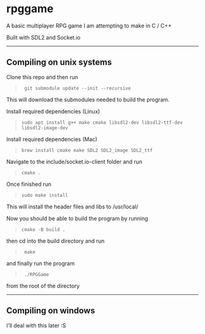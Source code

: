 # rpggame
A basic multiplayer RPG game I am attempting to make in C / C++

Built with SDL2 and Socket.io

---

## Compiling on unix systems
Clone this repo and then run
> ``` git submodule update --init --recursive```

This will download the submodules needed to build the program.

Install required dependencies (Linux)
> ```sudo apt install g++ make cmake libsdl2-dev libsdl2-ttf-dev libsdl2-image-dev```

Install required dependencies (Mac)
> ```brew install cmake make SDL2 SDL2_image SDL2_ttf```

Navigate to the include/socket.io-client folder and run
> ```cmake .```

Once finished run
> ```sudo make install```

This will install the header files and libs to /usr/local/

Now you should be able to build the program by running
> ```cmake -B build .```

then cd into the build directory and run
> ``` make```

and finally run the program
> ``` ./RPGGame```

from the root of the directory

---

## Compiling on windows

I'll deal with this later :S